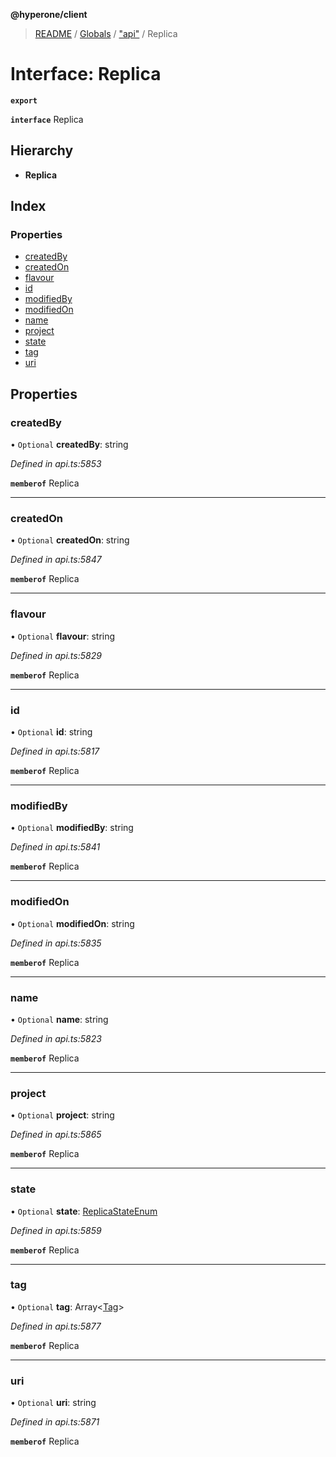 **@hyperone/client**

> [README](../README.md) / [Globals](../globals.md) / ["api"](../modules/_api_.md) / Replica

# Interface: Replica

**`export`** 

**`interface`** Replica

## Hierarchy

* **Replica**

## Index

### Properties

* [createdBy](_api_.replica.md#createdby)
* [createdOn](_api_.replica.md#createdon)
* [flavour](_api_.replica.md#flavour)
* [id](_api_.replica.md#id)
* [modifiedBy](_api_.replica.md#modifiedby)
* [modifiedOn](_api_.replica.md#modifiedon)
* [name](_api_.replica.md#name)
* [project](_api_.replica.md#project)
* [state](_api_.replica.md#state)
* [tag](_api_.replica.md#tag)
* [uri](_api_.replica.md#uri)

## Properties

### createdBy

• `Optional` **createdBy**: string

*Defined in api.ts:5853*

**`memberof`** Replica

___

### createdOn

• `Optional` **createdOn**: string

*Defined in api.ts:5847*

**`memberof`** Replica

___

### flavour

• `Optional` **flavour**: string

*Defined in api.ts:5829*

**`memberof`** Replica

___

### id

• `Optional` **id**: string

*Defined in api.ts:5817*

**`memberof`** Replica

___

### modifiedBy

• `Optional` **modifiedBy**: string

*Defined in api.ts:5841*

**`memberof`** Replica

___

### modifiedOn

• `Optional` **modifiedOn**: string

*Defined in api.ts:5835*

**`memberof`** Replica

___

### name

• `Optional` **name**: string

*Defined in api.ts:5823*

**`memberof`** Replica

___

### project

• `Optional` **project**: string

*Defined in api.ts:5865*

**`memberof`** Replica

___

### state

• `Optional` **state**: [ReplicaStateEnum](../enums/_api_.replicastateenum.md)

*Defined in api.ts:5859*

**`memberof`** Replica

___

### tag

• `Optional` **tag**: Array\<[Tag](_api_.tag.md)>

*Defined in api.ts:5877*

**`memberof`** Replica

___

### uri

• `Optional` **uri**: string

*Defined in api.ts:5871*

**`memberof`** Replica
